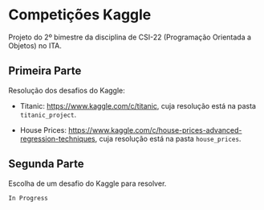 # Competições Kaggle

Projeto do 2º bimestre da disciplina de CSI-22 (Programação Orientada a Objetos) no ITA.

## Primeira Parte

Resolução dos desafios do Kaggle:

- Titanic: https://www.kaggle.com/c/titanic, cuja resolução está na pasta `titanic_project`.

- House Prices: https://www.kaggle.com/c/house-prices-advanced-regression-techniques, cuja resolução está na pasta `house_prices`.
 
## Segunda Parte

Escolha de um desafio do Kaggle para resolver.

`In Progress`

